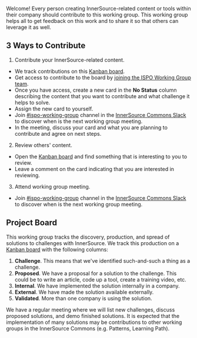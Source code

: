 Welcome!
Every person creating InnerSource-related content or tools within their company should contribute to this working group.
This working group helps all to get feedback on this work and to share it so that others can leverage it as well.

## 3 Ways to Contribute

1. Contribute your InnerSource-related content.

  * We track contributions on this [Kanban board].
  * Get access to contribute to the board by [joining the ISPO Working Group team].
  * Once you have access, create a new card in the **No Status** column describing the content that you want to contribute and what challenge it helps to solve.
  * Assign the new card to yourself.
  * Join [#ispo-working-group] channel in the [InnerSource Commons Slack] to discover when is the next working group meeting.
  * In the meeting, discuss your card and what you are planning to contribute and agree on next steps.

2. Review others' content.

  * Open the [Kanban board] and find something that is interesting to you to review.
  * Leave a comment on the card indicating that you are interested in reviewing.

3. Attend working group meeting.

  * Join [#ispo-working-group] channel in the [InnerSource Commons Slack] to discover when is the next working group meeting.

## Project Board

This working group tracks the discovery, production, and spread of solutions to challenges with InnerSource.
We track this production on a [Kanban board] with the following columns:

1. **Challenge**.  This means that we've identified such-and-such a thing as a challenge.
1. **Proposed**.  We have a proposal for a solution to the challenge.
This could be to write an article, code up a tool, create a training video, etc.
1. **Internal**.  We have implemented the solution internally in a company.
1. **External**.  We have made the solution available externally.
1. **Validated**.  More than one company is using the solution.

We have a regular meeting where we will list new challenges, discuss proposed solutions, and demo finished solutions.
It is expected that the implementation of many solutions may be contributions to other working groups in the InnerSource Commons (e.g. Patterns, Learning Path).

[Kanban board]: https://github.com/orgs/InnerSourceCommons/projects/4/views/1
[joining the ISPO Working Group team]: https://github.com/InnerSourceCommons/ispo-working-group/issues/new/choose
[#ispo-working-group]: https://app.slack.com/client/T04PXKRM0/C04DT6NQX7G
[InnerSource Commons Slack]: https://innersourcecommons.org/slack
